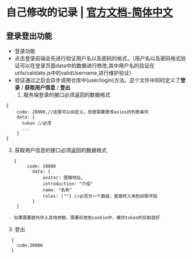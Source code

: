 # 自己修改的记录 | [官方文档-简体中文](./README.zh-CN.md) 

## 登录登出功能

- 登录功能
 - 点击登录前端会先进行验证用户名以及密码的格式，（用户名以及密码格式验证可以在登录页面data中的数据进行修改,其中用户名的验证在utils/validate.js中的validUsername,进行维护验证）
 - 验证通过之后会异步调用仓库中(user/login)方法。这个文件中同时定义了**登录** / **获取用户信息** / **登出**
   1. 服务端登录的接口必须返回的数据格式
  ```
  {
      code: 20000,//这里可以自定义，但是需要更改axios的判断条件
      data: {
        token //必须
        ...
      }
  }
  ```
   2. 获取用户信息的接口必须返回的数据格式
  ```
     {
          code: 20000
            data: {
                avatar: 图像地址,
                introduction: "介绍"
                name: "名称"
                roles: [""] //必须为一个数组，里面传入角色权限字段
            }
      }
  ``` 
     - 如果需要额外传入其他参数，需要存放到cookie中，模仿token的存取就好 
  
   3. 登出
  ```
    {
      code:20000
    }
  ```
